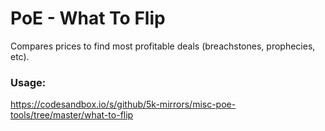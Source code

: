 # PoE - What To Flip

Compares prices to find most profitable deals (breachstones, prophecies, etc).

### Usage:

https://codesandbox.io/s/github/5k-mirrors/misc-poe-tools/tree/master/what-to-flip
